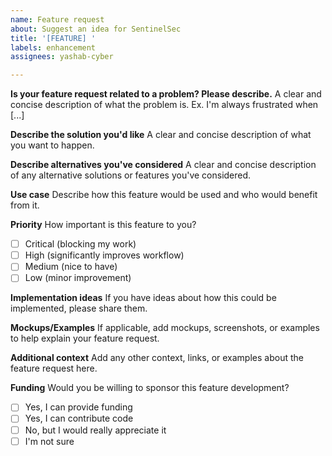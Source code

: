 ```yaml
---
name: Feature request
about: Suggest an idea for SentinelSec
title: '[FEATURE] '
labels: enhancement
assignees: yashab-cyber

---
```


**Is your feature request related to a problem? Please describe.**
A clear and concise description of what the problem is. Ex. I'm always frustrated when [...]

**Describe the solution you'd like**
A clear and concise description of what you want to happen.

**Describe alternatives you've considered**
A clear and concise description of any alternative solutions or features you've considered.

**Use case**
Describe how this feature would be used and who would benefit from it.

**Priority**
How important is this feature to you?
- [ ] Critical (blocking my work)
- [ ] High (significantly improves workflow)
- [ ] Medium (nice to have)
- [ ] Low (minor improvement)

**Implementation ideas**
If you have ideas about how this could be implemented, please share them.

**Mockups/Examples**
If applicable, add mockups, screenshots, or examples to help explain your feature request.

**Additional context**
Add any other context, links, or examples about the feature request here.

**Funding**
Would you be willing to sponsor this feature development?
- [ ] Yes, I can provide funding
- [ ] Yes, I can contribute code
- [ ] No, but I would really appreciate it
- [ ] I'm not sure
